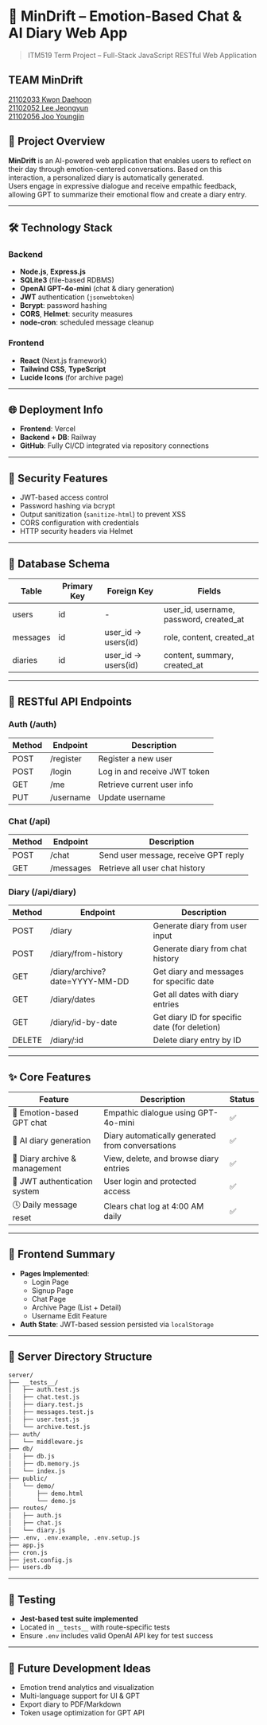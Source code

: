 
# 🧠 MinDrift – Emotion-Based Chat & AI Diary Web App

> ITM519 Term Project – Full-Stack JavaScript RESTful Web Application

## TEAM MinDrift
[21102033 Kwon Daehoon](https://github.com/mmuhunn/)<br>
[21102052 Lee Jeongyun](https://github.com/itisyijy/)<br>
[21102056 Joo Youngjin](https://github.com/J0725/)<br>

## 📌 Project Overview

**MinDrift** is an AI-powered web application that enables users to reflect on their day through emotion-centered conversations. Based on this interaction, a personalized diary is automatically generated.  
Users engage in expressive dialogue and receive empathic feedback, allowing GPT to summarize their emotional flow and create a diary entry.

---

## 🛠️ Technology Stack

### Backend
- **Node.js**, **Express.js**
- **SQLite3** (file-based RDBMS)
- **OpenAI GPT-4o-mini** (chat & diary generation)
- **JWT** authentication (`jsonwebtoken`)
- **Bcrypt**: password hashing
- **CORS**, **Helmet**: security measures
- **node-cron**: scheduled message cleanup

### Frontend
- **React** (Next.js framework)
- **Tailwind CSS**, **TypeScript**
- **Lucide Icons** (for archive page)

---

## 🌐 Deployment Info

- **Frontend**: Vercel
- **Backend + DB**: Railway
- **GitHub**: Fully CI/CD integrated via repository connections

---

## 🔐 Security Features

- JWT-based access control
- Password hashing via bcrypt
- Output sanitization (`sanitize-html`) to prevent XSS
- CORS configuration with credentials
- HTTP security headers via Helmet

---

## 📁 Database Schema

| Table    | Primary Key | Foreign Key           | Fields                                  |
|----------|-------------|------------------------|------------------------------------------|
| users    | id          | -                      | user_id, username, password, created_at |
| messages | id          | user_id → users(id)    | role, content, created_at               |
| diaries  | id          | user_id → users(id)    | content, summary, created_at            |

---

## 📮 RESTful API Endpoints

### Auth (/auth)
| Method | Endpoint    | Description                  |
|--------|-------------|------------------------------|
| POST   | /register   | Register a new user          |
| POST   | /login      | Log in and receive JWT token |
| GET    | /me         | Retrieve current user info   |
| PUT    | /username   | Update username              |

### Chat (/api)
| Method | Endpoint    | Description                            |
|--------|-------------|----------------------------------------|
| POST   | /chat       | Send user message, receive GPT reply   |
| GET    | /messages   | Retrieve all user chat history         |

### Diary (/api/diary)
| Method | Endpoint                      | Description                                       |
|--------|-------------------------------|---------------------------------------------------|
| POST   | /diary                        | Generate diary from user input                   |
| POST   | /diary/from-history           | Generate diary from chat history                 |
| GET    | /diary/archive?date=YYYY-MM-DD | Get diary and messages for specific date         |
| GET    | /diary/dates                  | Get all dates with diary entries                 |
| GET    | /diary/id-by-date             | Get diary ID for specific date (for deletion)    |
| DELETE | /diary/:id                    | Delete diary entry by ID                         |

---

## ✨ Core Features

| Feature                         | Description                                         | Status |
|----------------------------------|-----------------------------------------------------|--------|
| 🧠 Emotion-based GPT chat        | Empathic dialogue using GPT-4o-mini                | ✅     |
| 📓 AI diary generation           | Diary automatically generated from conversations   | ✅     |
| 📁 Diary archive & management    | View, delete, and browse diary entries             | ✅     |
| 🔐 JWT authentication system     | User login and protected access                    | ✅     |
| 🕓 Daily message reset           | Clears chat log at 4:00 AM daily                   | ✅     |

---

## 🎨 Frontend Summary

- **Pages Implemented**:
  - Login Page
  - Signup Page
  - Chat Page
  - Archive Page (List + Detail)
  - Username Edit Feature
- **Auth State**: JWT-based session persisted via `localStorage`

---

## 📂 Server Directory Structure

```bash
server/
├── __tests__/
│   ├── auth.test.js
│   ├── chat.test.js
│   ├── diary.test.js
│   ├── messages.test.js
│   ├── user.test.js
│   └── archive.test.js
├── auth/
│   └── middleware.js
├── db/
│   ├── db.js
│   ├── db.memory.js
│   └── index.js
├── public/
│   └── demo/
│       ├── demo.html
│       └── demo.js
├── routes/
│   ├── auth.js
│   ├── chat.js
│   └── diary.js
├── .env, .env.example, .env.setup.js
├── app.js
├── cron.js
├── jest.config.js
├── users.db
```

---

## 🧪 Testing

- **Jest-based test suite implemented**
- Located in `__tests__` with route-specific tests
- Ensure `.env` includes valid OpenAI API key for test success

---

## 🔮 Future Development Ideas

- Emotion trend analytics and visualization
- Multi-language support for UI & GPT
- Export diary to PDF/Markdown
- Token usage optimization for GPT API